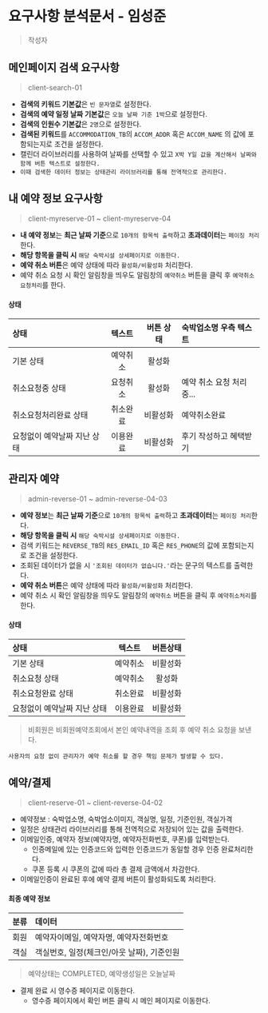 # 요구사항 분석문서 - 임성준

> 작성자

## 메인페이지 검색 요구사항

> client-search-01

- **검색의 키워드 기본값**은 `빈 문자열`로 설정한다.
- **검색의 예약 일정 날짜 기본값**은 `오늘 날짜 기준 1박`으로 설정한다.
- **검색의 인원수 기본값**은 `2명`으로 설정한다.
- **검색된 키워드**를 `ACCOMMODATION_TB`의 `ACCOM_ADDR` 혹은 `ACCOM_NAME` 의 값에 포함되는지로 조건을 설정한다.
- 캘린더 라이브러리를 사용하여 날짜를 선택할 수 있고 `X박 Y일 값을 계산해서 날짜와 함께 버튼 텍스트로 설정한다.`
- `이때 검색한 데이터 정보는 상태관리 라이브러리를 통해 전역적으로 관리한다.`

## 내 예약 정보 요구사항

> client-myreserve-01 ~ client-myreserve-04

- **내 예약 정보**는 **최근 날짜 기준**으로 `10개의 항목씩 출력`하고 **초과데이터**는 `페이징 처리`한다.
- **해당 항목을 클릭 시** `해당 숙박시설 상세페이지로 이동한다.`
- **예약 취소 버튼**은 예약 상태에 따라 `활성화/비활성화` 처리한다.
- 예약 취소 요청 시 확인 알림창을 띄우도 알림창의 `예약취소` 버튼을 클릭 후 `예약취소요청처리`를 한다.

#### 상태

| 상태                        |  텍스트  | 버튼 상태 | 숙박업소명 우측 텍스트   |
| :-------------------------- | :------: | :-------: | :----------------------- |
| 기본 상태                   | 예약취소 |  활성화   |                          |
| 취소요청중 상태             | 요청취소 |  활성화   | 예약 취소 요청 처리중... |
| 취소요청처리완료 상태       | 취소완료 | 비활성화  | 예약취소완료             |
| 요청없이 예약날짜 지난 상태 | 이용완료 | 비활성화  | 후기 작성하고 혜택받기   |

## 관리자 예약

> admin-reverse-01 ~ admin-reverse-04-03

- **예약 정보**는 **최근 날짜 기준**으로 `10개의 항목씩 출력`하고 **초과데이터**는 `페이징 처리`한다.
- **해당 항목을 클릭 시** `해당 숙박시설 상세페이지로 이동한다.`
- 검색 키워드는 `REVERSE_TB`의 `RES_EMAIL_ID` 혹은 `RES_PHONE`의 값에 포함되는지로 조건을 설정한다.
- 조회된 데이터가 없을 시 `'조회된 데이터가 없습니다.'`라는 문구의 텍스트를 출력한다.
- **예약 취소 버튼**은 예약 상태에 따라 `활성화/비활성화` 처리한다.
- 예약 취소 시 확인 알림창을 띄우도 알림창의 `예약취소` 버튼을 클릭 후 `예약취소처리`를 한다.

#### 상태

| 상태                        |  텍스트  | 버튼상태 |
| :-------------------------- | :------: | :------: |
| 기본 상태                   | 예약취소 | 비활성화 |
| 취소요청 상태               | 예약취소 |  활성화  |
| 취소요청완료 상태           | 취소완료 | 비활성화 |
| 요청없이 예약날짜 지난 상태 | 이용완료 | 비활성화 |

> 비회원은 비회원예약조회에서 본인 예약내역을 조회 후 예약 취소 요청을 보낸다.

```
사용자의 요청 없이 관리자가 예약 취소를 할 경우 책임 문제가 발생할 수 있다.
```

## 예약/결제

> client-reserve-01 ~ client-reverse-04-02

- 예약정보 : 숙박업소명, 숙박업소이미지, 객실명, 일정, 기준인원, 객실가격
- 일정은 상태관리 라이브러리를 통해 전역적으로 저장되어 있는 값을 출력한다.
- 이메일인증, 예약자 정보(예약자명, 예약자전화번호, 쿠폰)를 입력받는다.
  - 인증메일에 있는 인증코드와 입력한 인증코드가 동일할 경우 인증 완료처리한다.
  - 쿠폰 등록 시 쿠폰의 값에 따라 총 결제 금액에서 차감한다.
- 이메일인증이 완료된 후에 예약 결제 버튼이 활성화되도록 처리한다.

#### 최종 예약 정보

| 분류 | 데이터                                     |
| :--: | :----------------------------------------- |
| 회원 | 예약자이메일, 예약자명, 예약자전화번호     |
| 객실 | 객실번호, 일정(체크인/아웃 날짜), 기준인원 |

> 예약상태는 COMPLETED, 예약생성일은 오늘날짜

- 결제 완료 시 영수증 페이지로 이동한다.
  - 영수증 페이지에서 확인 버튼 클릭 시 메인 페이지로 이동한다.
